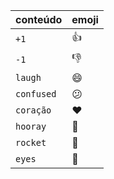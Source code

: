 | conteúdo   | emoji      |
| ---------- | ---------- |
| `+1`       | :+1:       |
| `-1`       | :-1:       |
| `laugh`    | :smile:    |
| `confused` | :confused: |
| `coração`  | :heart:    |
| `hooray`   | :tada:     |
| `rocket`   | :rocket:   |
| `eyes`     | :eyes:     |
